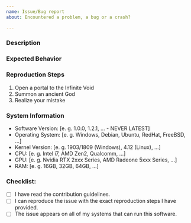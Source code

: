 ```yaml
---
name: Issue/Bug report
about: Encountered a problem, a bug or a crash?

---
```


<!--- Please fill out the following template, which will help other contributors review your Issue. -->
<!--- Make sure you’ve read the contribution guidelines -->

### Description
<!-- Describe the bug (and behavior) in as much detail as necessary -->
<!-- Include screenshots and attach (crash) logs if possible -->

### Expected Behavior
<!-- What is the expected behavior in this case? -->

### Reproduction Steps
<!-- Describe the steps required to get this to happen from a cleanly installed obs-studio -->
<!-- Leave out detail that is not relevant to  -->
1. Open a portal to the Infinite Void
2. Summon an ancient God
3. Realize your mistake

### System Information
<!-- Include as much information about the system you're using as possible. -->
- Software Version: [e. g. 1.0.0, 1.2.1, ... - NEVER LATEST]
- Operating System: [e. g. Windows, Debian, Ubuntu, RedHat, FreeBSD, ...]
- Kernel Version: [e. g. 1903/1809 (Windows), 4.12 (Linux), ...]
- CPU: [e. g. Intel i7, AMD Zen2, Qualcomm, ...]
- GPU: [e. g. Nvidia RTX 2xxx Series, AMD Radeone 5xxx Series, ...]
- RAM: [e. g. 16GB, 32GB, 64GB, ...]

### Checklist:
<!--- Go over all the following points, and put an `x` in all the boxes that apply. -->
<!--- If you're unsure about any of these, don't hesitate to ask. We're here to help! -->
- [ ] I have read the contribution guidelines.
- [ ] I can reproduce the issue with the exact reproduction steps I have provided.
- [ ] The issue appears on all of my systems that can run this software.
